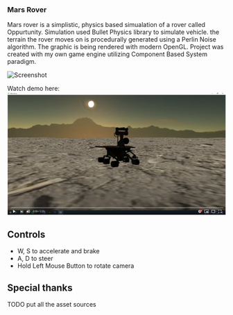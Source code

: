 ### Mars Rover
Mars rover is a simplistic, physics based simualation of a rover called Oppurtunity. Simulation used Bullet Physics library to simulate vehicle. the terrain the rover moves on is procedurally generated using a Perlin Noise algorithm. The graphic is being rendered with modern OpenGL. Project was created with my own game engine utilizing Component Based System paradigm.

![Screenshot](Photo1.png?raw=true "Mars Rover")

Watch demo here:
[![Wath demo](Thumbnail.png)](https://www.youtube.com/watch?v=j06aF7a2f5Y)

## Controls
* W, S to accelerate and brake
* A, D to steer
* Hold Left Mouse Button to rotate camera

## Special thanks
TODO put all the asset sources
